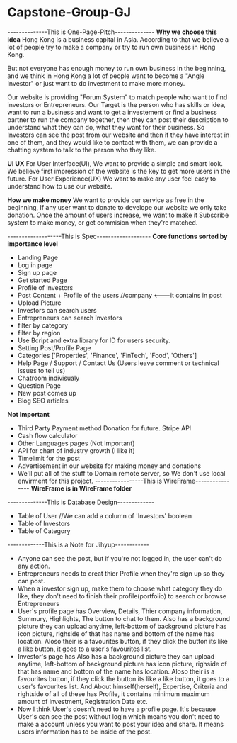 # Capstone-Group-GJ
--------------This is One-Page-Pitch--------------
**Why we choose this idea**
Hong Kong is a business capital in Asia. According to that we believe a lot of people try to make a company or try to run own business in Hong Kong.

But not everyone has enough money to run own business in the beginning, and we think in Hong Kong a lot of people want to become a "Angle Investor" or just want to do investment to make more money.

Our website is providing "Forum System" to match people who want to find investors or Entrepreneurs. Our Target is the person who has skills or idea, want to run a business and want to get a investement or find a business partner to run the company together, then they can post their description to understand what they can do, what they want for their business. So Investors can see the post from our website and then if they have interest in one of them, and they would like to contact with them, we can provide a chatting system to talk to the person who they like.

**UI UX**
For User Interface(UI), We want to provide a simple and smart look. We believe first impression of the website is the key to get more users in the future.
For User Experience(UX) We want to make any user feel easy to understand how to use our website.

**How we make money**
We want to provide our service as free in the beginning, If any user want to donate to develope our website we only take donation. Once the amount of users increase, we want to make it Subscribe system to make money, or get commision when they're matched.


<!-- * Upload some powerpoint or something to convince the investors -->

-------------------This is Spec-------------------
**Core functions sorted by importance level**
* Landing Page
* Log in page 
* Sign up page
* Get started Page
* Profile of Investors
* Post Content + Profile of the users //company <---it contains in post
* Upload Picture
* Investors can search users
* Entrepreneurs can search Investors
* filter by category
* filter by region
* Use Bcript and extra library for ID for users security.
* Setting Post/Profile Page
* Categories ['Properties', 'Finance', 'FinTech', 'Food', 'Others']
* Help Page / Support / Contact Us (Users leave comment or technical issues to tell us)
* Chatroom indivisualy
* Question Page
* New post comes up
* Blog SEO articles

**Not Important**
* Third Party Payment method Donation for future. Stripe API
* Cash flow calculator
* Other Languages pages (Not Important)
* API for chart of industry growth (I like it)
* Timelimit for the post
* Advertisement in our website for making money and donations
* We'll put all of the stuff to Domain remote server, so We don't use local envirment for this project.
-----------------This is WireFrame----------------
**WireFrame is in WireFrame folder**

--------------This is Database Design-------------
* Table of User //We can add a column of 'Investors' boolean
* Table of Investors
* Table of Category


-------------This is a Note for Jihyup------------
* Anyone can see the post, but if you're not logged in, the user can't do any action.
* Entrepreneurs needs to creat thier Profile when they're sign up so they can post.
* When a investor sign up, make them to choose what category they do like, they don't need to finish their profile(portfolio) to search or browse Entrepreneurs
* User's profile page has Overview, Details, Thier company information, Summury, Highlights, The button to chat to them. Also has a background picture they can upload anytime, left-bottom of background picture has icon picture, righside of that has name and bottom of the name has location. Aloso their is a favourites button, if they click the button its like a like button, it goes to a user's favourites list.
* Investor's page has Also has a background picture they can upload anytime, left-bottom of background picture has icon picture, righside of that has name and bottom of the name has location. Aloso their is a favourites button, if they click the button its like a like button, it goes to a user's favourites list. And About himself(herself), Expertise, Criteria and rightside of all of these has Profile, it contains minimum maximum amount of investment, Registration Date etc.
* Now I think User's doesn't need to have a profile page. It's because User's can see the post without login which means you don't need to make a account unless you want to post your idea and share. It means users information has to be inside of the post.